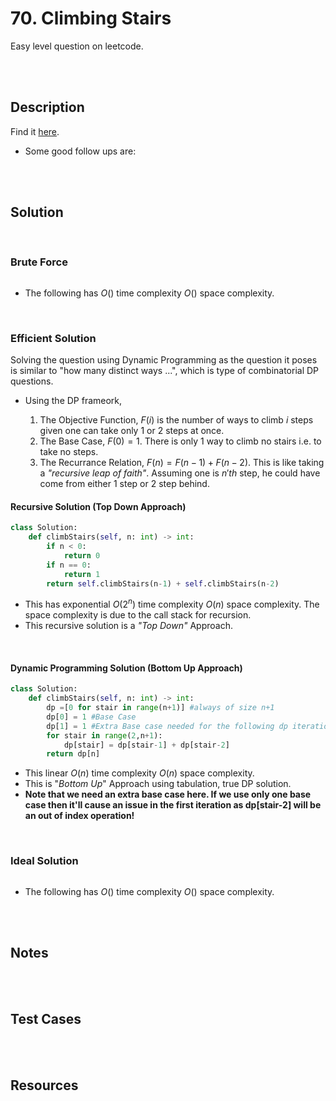 # 70. Climbing Stairs

Easy level question on leetcode.

<br>
<br>

## Description

Find it [here](https://leetcode.com/problems/climbing-stairs/description/).

- Some good follow ups are:

<br>
<br>

## Solution

<br>

### Brute Force

```py

```

- The following has $O()$ time complexity $O()$ space complexity.

<br>

### Efficient Solution

Solving the question using Dynamic Programming as the question it poses is similar to "how many distinct ways ...", which is type of combinatorial DP questions.

- Using the DP frameork,

  1. The Objective Function, $F(i)$ is the number of ways to climb $i$ steps given one can take only 1 or 2 steps at once.
  2. The Base Case, $F(0) = 1$. There is only 1 way to climb no stairs i.e. to take no steps.
  3. The Recurrance Relation, $F(n) = F(n-1) + F(n-2)$. This is like taking a _"recursive leap of faith"_. Assuming one is $n'th$ step, he could have come from either 1 step or 2 step behind.

#### Recursive Solution (Top Down Approach)

```py
class Solution:
    def climbStairs(self, n: int) -> int:
        if n < 0:
            return 0
        if n == 0:
            return 1
        return self.climbStairs(n-1) + self.climbStairs(n-2)
```

- This has exponential $O(2^n)$ time complexity $O(n)$ space complexity. The space complexity is due to the call stack for recursion.
- This recursive solution is a _"Top Down"_ Approach.

<br>

#### Dynamic Programming Solution (Bottom Up Approach)

```py
class Solution:
    def climbStairs(self, n: int) -> int:
        dp =[0 for stair in range(n+1)] #always of size n+1
        dp[0] = 1 #Base Case
        dp[1] = 1 #Extra Base case needed for the following dp iteration
        for stair in range(2,n+1):
            dp[stair] = dp[stair-1] + dp[stair-2]
        return dp[n]
```

- This linear $O(n)$ time complexity $O(n)$ space complexity.
- This is "_Bottom Up_" Approach using tabulation, true DP solution.
- **Note that we need an extra base case here. If we use only one base case then it'll cause an issue in the first iteration as dp[stair-2] will be an out of index operation!**

<br>

### Ideal Solution

```py

```

- The following has $O()$ time complexity $O()$ space complexity.

<br>
<br>

## Notes

<br>
<br>

## Test Cases

<br>
<br>

## Resources

<br>
<br>
